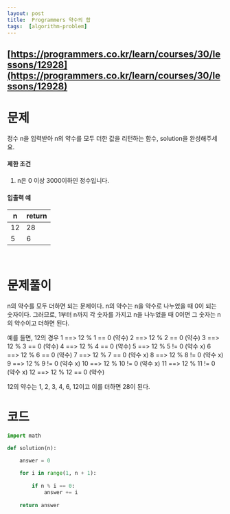 ```yaml
---
layout: post
title:  Programmers 약수의 합
tags:  [algorithm-problem]
---
```


## [https://programmers.co.kr/learn/courses/30/lessons/12928](https://programmers.co.kr/learn/courses/30/lessons/12928)

# 문제 
정수 n을 입력받아 n의 약수를 모두 더한 값을 리턴하는 함수, solution을 완성해주세요.

#### 제한 조건

1. n은 0 이상 3000이하인 정수입니다.

#### 입출력 예
n | return
| --- | ---
12 | 28 |
5 | 6 

&nbsp;
&nbsp;
&nbsp;

# 문제풀이
n의 약수를 모두 더하면 되는 문제이다. n의 약수는 n을 약수로 나누었을 때 0이 되는 숫자이다. 그러므로, 1부터 n까지 각 숫자를 가지고 n을 나누었을 때 0이면 그 숫자는 n의 약수이고 더하면 된다.

예를 들면, 12의 경우 
1 ==> 12 % 1 == 0 (약수)
2 ==> 12 % 2 == 0 (약수)
3 ==> 12 % 3 == 0 (약수)
4 ==> 12 % 4 == 0 (약수)
5 ==> 12 % 5 != 0 (약수 x)
6 ==> 12 % 6 == 0 (약수)
7 ==> 12 % 7 == 0 (약수 x)
8 ==> 12 % 8 != 0 (약수 x)
9 ==> 12 % 9 != 0 (약수 x)
10 ==> 12 % 10 != 0 (약수 x)
11 ==> 12 % 11 != 0 (약수 x)
12 ==> 12 % 12 == 0 (약수)

12의 약수는 1, 2, 3, 4, 6, 12이고 이를 더하면 28이 된다.
&nbsp;
&nbsp;
&nbsp;

# 코드

~~~python
import math

def solution(n):

    answer = 0    
    
    for i in range(1, n + 1):
        
        if n % i == 0:
            answer += i
    
    return answer
~~~
